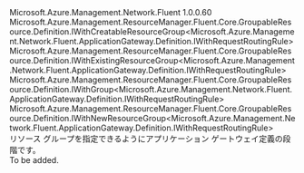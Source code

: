 <Type Name="IWithGroup" FullName="Microsoft.Azure.Management.Network.Fluent.ApplicationGateway.Definition.IWithGroup">
  <TypeSignature Language="C#" Value="public interface IWithGroup : Microsoft.Azure.Management.ResourceManager.Fluent.Core.GroupableResource.Definition.IWithCreatableResourceGroup&lt;Microsoft.Azure.Management.Network.Fluent.ApplicationGateway.Definition.IWithRequestRoutingRule&gt;, Microsoft.Azure.Management.ResourceManager.Fluent.Core.GroupableResource.Definition.IWithExistingResourceGroup&lt;Microsoft.Azure.Management.Network.Fluent.ApplicationGateway.Definition.IWithRequestRoutingRule&gt;, Microsoft.Azure.Management.ResourceManager.Fluent.Core.GroupableResource.Definition.IWithGroup&lt;Microsoft.Azure.Management.Network.Fluent.ApplicationGateway.Definition.IWithRequestRoutingRule&gt;, Microsoft.Azure.Management.ResourceManager.Fluent.Core.GroupableResource.Definition.IWithNewResourceGroup&lt;Microsoft.Azure.Management.Network.Fluent.ApplicationGateway.Definition.IWithRequestRoutingRule&gt;" />
  <TypeSignature Language="ILAsm" Value=".class public interface auto ansi abstract IWithGroup implements class Microsoft.Azure.Management.ResourceManager.Fluent.Core.GroupableResource.Definition.IWithCreatableResourceGroup`1&lt;class Microsoft.Azure.Management.Network.Fluent.ApplicationGateway.Definition.IWithRequestRoutingRule&gt;, class Microsoft.Azure.Management.ResourceManager.Fluent.Core.GroupableResource.Definition.IWithExistingResourceGroup`1&lt;class Microsoft.Azure.Management.Network.Fluent.ApplicationGateway.Definition.IWithRequestRoutingRule&gt;, class Microsoft.Azure.Management.ResourceManager.Fluent.Core.GroupableResource.Definition.IWithGroup`1&lt;class Microsoft.Azure.Management.Network.Fluent.ApplicationGateway.Definition.IWithRequestRoutingRule&gt;, class Microsoft.Azure.Management.ResourceManager.Fluent.Core.GroupableResource.Definition.IWithNewResourceGroup`1&lt;class Microsoft.Azure.Management.Network.Fluent.ApplicationGateway.Definition.IWithRequestRoutingRule&gt;" />
  <TypeSignature Language="DocId" Value="T:Microsoft.Azure.Management.Network.Fluent.ApplicationGateway.Definition.IWithGroup" />
  <TypeSignature Language="VB.NET" Value="Public Interface IWithGroup&#xA;Implements IWithCreatableResourceGroup(Of IWithRequestRoutingRule), IWithExistingResourceGroup(Of IWithRequestRoutingRule), IWithGroup(Of IWithRequestRoutingRule), IWithNewResourceGroup(Of IWithRequestRoutingRule)" />
  <TypeSignature Language="F#" Value="type IWithGroup = interface&#xA;    interface IWithGroup&lt;IWithRequestRoutingRule&gt;&#xA;    interface IWithExistingResourceGroup&lt;IWithRequestRoutingRule&gt;&#xA;    interface IWithNewResourceGroup&lt;IWithRequestRoutingRule&gt;&#xA;    interface IWithCreatableResourceGroup&lt;IWithRequestRoutingRule&gt;" />
  <AssemblyInfo>
    <AssemblyName>Microsoft.Azure.Management.Network.Fluent</AssemblyName>
    <AssemblyVersion>1.0.0.60</AssemblyVersion>
  </AssemblyInfo>
  <Interfaces>
    <Interface>
      <InterfaceName>Microsoft.Azure.Management.ResourceManager.Fluent.Core.GroupableResource.Definition.IWithCreatableResourceGroup&lt;Microsoft.Azure.Management.Network.Fluent.ApplicationGateway.Definition.IWithRequestRoutingRule&gt;</InterfaceName>
    </Interface>
    <Interface>
      <InterfaceName>Microsoft.Azure.Management.ResourceManager.Fluent.Core.GroupableResource.Definition.IWithExistingResourceGroup&lt;Microsoft.Azure.Management.Network.Fluent.ApplicationGateway.Definition.IWithRequestRoutingRule&gt;</InterfaceName>
    </Interface>
    <Interface>
      <InterfaceName>Microsoft.Azure.Management.ResourceManager.Fluent.Core.GroupableResource.Definition.IWithGroup&lt;Microsoft.Azure.Management.Network.Fluent.ApplicationGateway.Definition.IWithRequestRoutingRule&gt;</InterfaceName>
    </Interface>
    <Interface>
      <InterfaceName>Microsoft.Azure.Management.ResourceManager.Fluent.Core.GroupableResource.Definition.IWithNewResourceGroup&lt;Microsoft.Azure.Management.Network.Fluent.ApplicationGateway.Definition.IWithRequestRoutingRule&gt;</InterfaceName>
    </Interface>
  </Interfaces>
  <Docs>
    <summary>
            リソース グループを指定できるようにアプリケーション ゲートウェイ定義の段階です。
            </summary>
    <remarks>To be added.</remarks>
  </Docs>
  <Members />
</Type>